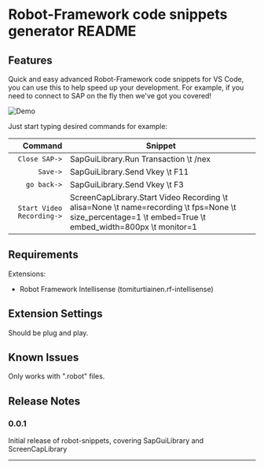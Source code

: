 # Robot-Framework code snippets generator README


## Features

Quick and easy advanced Robot-Framework code snippets for VS Code, you can use this to help speed up your development. For example, if you need to connect to SAP on the fly then we've got you covered! 

![Demo](resources/Robot-Snippets.gif)

Just start typing desired commands for example:

| Command  | Snippet |
| -------: | ------- |
| `Close SAP->` | SapGuiLibrary.Run Transaction \t /nex |
| `Save->` | SapGuiLibrary.Send Vkey \t F11 |
| `go back->` | SapGuiLibrary.Send Vkey \t F3 |
| `Start Video Recording->` | ScreenCapLibrary.Start Video Recording \t alisa=None \t name=recording \t fps=None \t size_percentage=1 \t embed=True \t embed_width=800px \t monitor=1 |

## Requirements

Extensions:
- Robot Framework Intellisense (tomiturtiainen.rf-intellisense)


## Extension Settings

Should be plug and play.

## Known Issues

Only works with ".robot" files.

## Release Notes

### 0.0.1

Initial release of robot-snippets, covering SapGuiLibrary and ScreenCapLibrary


-----------------------------------------------------------------------------------------------------------